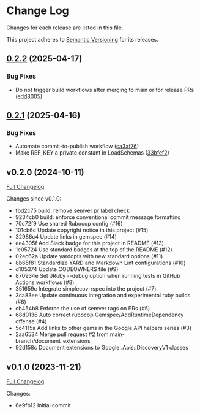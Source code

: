 # Change Log

Changes for each release are listed in this file.

This project adheres to [Semantic Versioning](https://semver.org/) for its releases.

## [0.2.2](https://github.com/main-branch/discovery_v1/compare/v0.2.1...v0.2.2) (2025-04-17)


### Bug Fixes

* Do not trigger build workflows after merging to main or for release PRs ([edd8005](https://github.com/main-branch/discovery_v1/commit/edd80050002dc3ce678c3e529d0a6ea8509334f4))

## [0.2.1](https://github.com/main-branch/discovery_v1/compare/v0.2.0...v0.2.1) (2025-04-16)


### Bug Fixes

* Automate commit-to-publish workflow ([ca3af76](https://github.com/main-branch/discovery_v1/commit/ca3af7699bc78d3631b3c949eed5c828cd9f3db8))
* Make REF_KEY a private constant in LoadSchemas ([33bfef2](https://github.com/main-branch/discovery_v1/commit/33bfef26b5e88661a1c21984dbeb91ac1b319962))

## v0.2.0 (2024-10-11)

[Full Changelog](https://github.com/main-branch/discovery_v1/compare/v0.1.0..v0.2.0)

Changes since v0.1.0:

* fbd2c75 build: remove semver pr label check
* 9234cb0 build: enforce conventional commit message formatting
* 70c72f9 Use shared Rubocop config (#16)
* 101cb6c Update copyright notice in this project (#15)
* 32986c4 Update links in gemspec (#14)
* ee4305f Add Slack badge for this project in README (#13)
* 1e05724 Use standard badges at the top of the README (#12)
* 02ec62a Update yardopts with new standard options (#11)
* 8b65f81 Standardize YARD and Markdown Lint configurations (#10)
* d105374 Update CODEOWNERS file (#9)
* 870934e Set JRuby --debug option when running tests in GitHub Actions workflows (#8)
* 351659c Integrate simplecov-rspec into the project (#7)
* 3ca83ee Update continuous integration and experimental ruby builds (#6)
* cb454b8 Enforce the use of semver tags on PRs (#5)
* 68d0136 Auto correct rubocop Gemspec/AddRuntimeDependency offense (#4)
* 5c4115a Add links to other gems in the Google API helpers series (#3)
* 2aa6534 Merge pull request #2 from main-branch/document_extensions
* 92d158c Document extensions to Google::Apis::DiscoveryV1 classes

## v0.1.0 (2023-11-21)

[Full Changelog](https://github.com/main-branch/discovery_v1/compare/6e9fb12..v0.1.0)

Changes:

* 6e9fb12 Initial commit
